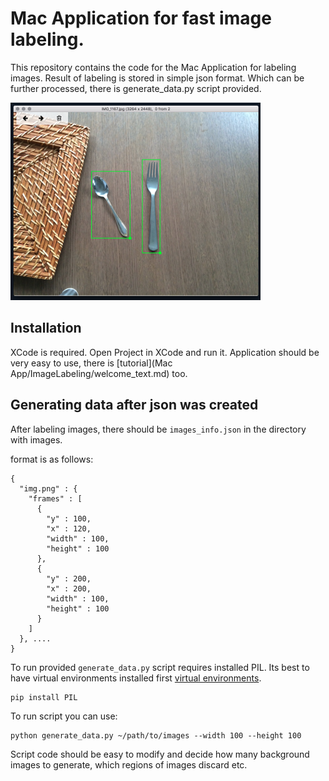 

# Mac Application for fast image labeling.


This repository contains the code for the Mac Application for labeling images. Result of labeling is stored in simple json format. Which can be further processed, there is generate_data.py script provided.


![Screen From App](screenshot.png)

## Installation

XCode is required. Open Project in XCode and run it. Application should be very easy to use, there is [tutorial](Mac App/ImageLabeling/welcome_text.md) too.




## Generating data after json was created

After labeling images, there should be `images_info.json` in the directory with images.

format is as follows:

```
{
  "img.png" : {
    "frames" : [
      {
        "y" : 100,
        "x" : 120,
        "width" : 100,
        "height" : 100
      },
      {
        "y" : 200,
        "x" : 200,
        "width" : 100,
        "height" : 100
      }
    ]
  }, ....
}
```


To run provided `generate_data.py` script requires installed PIL. Its best to have virtual environments installed first [virtual environments](http://docs.python-guide.org/en/latest/dev/virtualenvs/#virtualenvironments-ref). 
	
    pip install PIL


To run script you can use:

    python generate_data.py ~/path/to/images --width 100 --height 100


Script code should be easy to modify and decide how many background images to generate, which regions of images discard etc.











